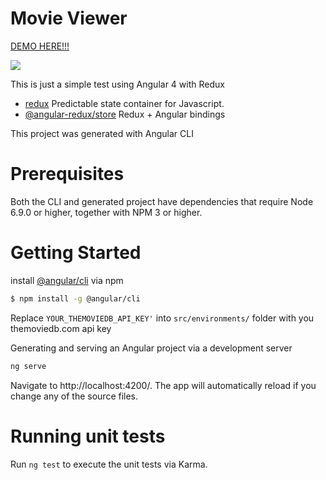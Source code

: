 # Movie Viewer
[DEMO HERE!!!](http://www.matteoterrinoni.it/movie-viewer)

![](github.com/matteoterrinoni/movie-viewer/blob/master/sample.gif)

This is just a simple test using Angular 4 with Redux

 - [redux](https://github.com/reactjs/redux) Predictable state container for Javascript.
 - [@angular-redux/store](https://github.com/angular-redux/store) Redux + Angular bindings

This project was generated with Angular CLI

# Prerequisites

Both the CLI and generated project have dependencies that require Node 6.9.0 or higher, together with NPM 3 or higher.


# Getting Started

install [@angular/cli](https://github.com/angular/angular-cli) via npm

```sh
$ npm install -g @angular/cli
```

Replace ```YOUR_THEMOVIEDB_API_KEY'``` into ```src/environments/``` folder with you themoviedb.com api key

Generating and serving an Angular project via a development server
```sh
ng serve
```

Navigate to http://localhost:4200/. The app will automatically reload if you change any of the source files.

# Running unit tests

Run ```ng test``` to execute the unit tests via Karma.
